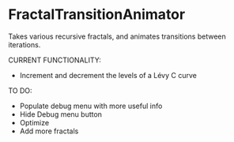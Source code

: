 # FractalTransitionAnimator
Takes various recursive fractals, and animates transitions between iterations.

CURRENT FUNCTIONALITY:
  - Increment and decrement the levels of a Lévy C curve

TO DO:
  - Populate debug menu with more useful info
  - Hide Debug menu button
  - Optimize
  - Add more fractals
